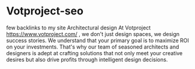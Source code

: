 # Votproject-seo
few backlinks to my site
Architectural design
At Votproject https://www.votproject.com/ , we don't just design spaces, we design success stories. We understand that your primary goal is to maximize ROI on your investments. That's why our team of seasoned architects and designers is adept at crafting solutions that not only meet your creative desires but also drive profits through intelligent design decisions.
